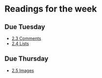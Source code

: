 # Readings for the week
## Due Tuesday
* [2.3 Comments](https://learn.zybooks.com/zybook/UNCOBACS200SanchezSpring2022/chapter/2/section/3)
* [2.4 Lists](https://learn.zybooks.com/zybook/UNCOBACS200SanchezSpring2022/chapter/2/section/4)
## Due Thursday
* [2.5 Images](https://learn.zybooks.com/zybook/UNCOBACS200SanchezSpring2022/chapter/2/section/5)
